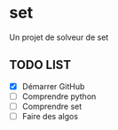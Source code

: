 # set
Un projet de solveur de set

## TODO LIST
- [x] Démarrer GitHub
- [ ] Comprendre python
- [ ] Comprendre set
- [ ] Faire des algos
